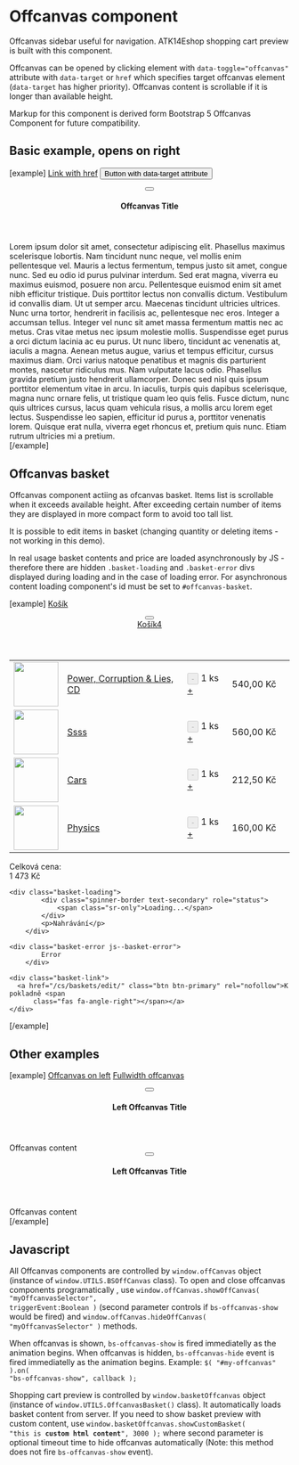 Offcanvas component
===================

Offcanvas sidebar useful for navigation. ATK14Eshop shopping cart preview is built with this component.

Offcanvas can be opened by clicking element with <code>data-toggle="offcanvas"</code> attribute with <code>data-target</code> or <code>href</code> which specifies target offcanvas element (<code>data-target</code> has higher priority). Offcanvas content is scrollable if it is longer than available height.

Markup for this component is derived form Bootstrap 5 Offcanvas Component for future compatibility.

## Basic example, opens on right

[example]
  <a href="#offcanvas-demo-basic" class="btn btn-primary" data-toggle="offcanvas" aria-expanded="false" aria-controls="offcanvas-demo-basic" >Link with href</a>
  <button class="btn btn-primary" data-toggle="offcanvas" data-target="#offcanvas-demo-basic" aria-expanded="false" aria-controls="offcanvas-demo-basic" >Button with data-target attribute</button>

  <div id="offcanvas-demo-basic" class="bs-offcanvas bs-offcanvas-right bg-light">
    <header class="bs-offcanvas-header bs-offcanvas-header--fixed-top">
      <button type="button" class="bs-offcanvas-close close" aria-label="Close" aria-expanded="false"><span class="fas fa-xmark"></span></button>
      <h4 class="bs-offcanvas-title">Offcanvas Title</h4>
    </header>
    <div class="bs-offcanvas-content p-2">
      Lorem ipsum dolor sit amet, consectetur adipiscing elit. Phasellus maximus scelerisque lobortis. Nam tincidunt nunc neque, vel mollis enim pellentesque vel. Mauris a lectus fermentum, tempus justo sit amet, congue nunc. Sed eu odio id purus pulvinar interdum. Sed erat magna, viverra eu maximus euismod, posuere non arcu. Pellentesque euismod enim sit amet nibh efficitur tristique. Duis porttitor lectus non convallis dictum. Vestibulum id convallis diam. Ut ut semper arcu. Maecenas tincidunt ultricies ultrices. Nunc urna tortor, hendrerit in facilisis ac, pellentesque nec eros. Integer a accumsan tellus. 
      Integer vel nunc sit amet massa fermentum mattis nec ac metus. Cras vitae metus nec ipsum molestie mollis. Suspendisse eget purus a orci dictum lacinia ac eu purus. Ut nunc libero, tincidunt ac venenatis at, iaculis a magna. Aenean metus augue, varius et tempus efficitur, cursus maximus diam. Orci varius natoque penatibus et magnis dis parturient montes, nascetur ridiculus mus. Nam vulputate lacus odio. Phasellus gravida pretium justo hendrerit ullamcorper. Donec sed nisl quis ipsum porttitor elementum vitae in arcu. In iaculis, turpis quis dapibus scelerisque, magna nunc ornare felis, ut tristique quam leo quis felis. Fusce dictum, nunc quis ultrices cursus, lacus quam vehicula risus, a mollis arcu lorem eget lectus. Suspendisse leo sapien, efficitur id purus a, porttitor venenatis lorem. Quisque erat nulla, viverra eget rhoncus et, pretium quis nunc. Etiam rutrum ultricies mi a pretium. 
    </div>    
  </div>
[/example]

## Offcanvas basket

Offcanvas component actiing as ofcanvas basket. Items list is scrollable when it exceeds available height. After exceeding certain number of items they are displayed in more compact form to avoid too tall list.

It is possible to edit items in basket (changing quantity or deleting items - not working in this demo). 

In real usage basket contents and price are loaded asynchronously by JS - therefore there are hidden <code>.basket-loading</code> and <code>.basket-error</code> divs displayed during loading and in the case of loading error. For asynchronous content loading component's id must be set to <code>#offcanvas-basket</code>.

[example]
<a href="#" class="btn btn-primary" rel="nofollow" data-toggle="offcanvas" data-target="#offcanvas-basket-demo"
  aria-expanded="false" aria-controls="offcanvas-basket" aria-label="Košík"><span class="fas fa-shopping-cart"></span> Košík</a>

<div id="offcanvas-basket-demo" class="bs-offcanvas bs-offcanvas-right bg-light">
  <header class="bs-offcanvas-header bs-offcanvas-header--fixed-top">
    <button type="button" class="bs-offcanvas-close close" aria-label="Close" aria-expanded="true"><span
        class="fas fa-xmark"></span></button>
    <div class="h4 bs-offcanvas-title"><a href="/cs/baskets/edit/" rel="nofollow"><span
          class="fas fa-shopping-cart"></span>Košík<span class="cart-num-items js--cart-num-items">4</span></a>
    </div>
  </header>

  <div class="bs-offcanvas-content">
    <div class="basket-content" data-status="loaded">
      <div class="basket-content__items" data-items-count="4">
        <table class="table--offcanvas-basket">
          <tbody>
            <tr class="item">
              <td class="item__image">
                <a href="/hudba/power-corruption-lies/" aria-label="Power, Corruption &amp; Lies, CD - Detail produktu">
                  <img src="http://i.pupiq.net/i/6f/6f/9fe/2f9fe/1000x995/IJn0Vh_80x80xffffff_a5c97d0166301792.jpg"
                    width="80" height="80"></a>
              </td>
              <td class="item__name">
                <a href="/hudba/power-corruption-lies/">Power, Corruption &amp; Lies, CD</a>
              </td>
              <td class="item__quantity">
                <div class="quantity-widget quantity-widget--sm">
                  <button class="btn btn-sm btn-outline-secondary" disabled="">-</button>
                  <span class="quantity-widget__number">1 ks</span>
                  <a data-remote="true" data-method="post" class="btn btn-sm btn-outline-secondary remote_link post"
                    href="/cs/basket_items/increase_amount/?id=680">+</a> </div>
              </td>
              <td class="item__price"><span class="currency_main"><span
                    class="currency_main__price">540,00</span>&nbsp;<span class="currency_main__currency">Kč</span><span
                    class="currency_main__ordering-unit"></span></span>
              </td>
              <td class="item__actions"><a data-remote="true"
                  data-confirm="Opravdu chcete odstranit tento produkt z nákupního košíku?" data-method="post"
                  class="confirm remote_link post" href="/cs/basket_items/destroy/?id=680"><span
                    class="fas fa-times"></span></a>
              </td>
            </tr>
            <tr class="item">
              <td class="item__image">
                <a href="/hudba/ssss/" aria-label="Ssss - Detail produktu">
                  <img src="http://i.pupiq.net/i/6f/6f/1a5/301a5/600x600/xy1WFz_80x80xffffff_dace0c3a0a2152af.jpg"
                    width="80" height="80"></a>
              </td>
              <td class="item__name">
                <a href="/hudba/ssss/">Ssss</a>
              </td>
              <td class="item__quantity">
                <div class="quantity-widget quantity-widget--sm">
                  <button class="btn btn-sm btn-outline-secondary" disabled="">-</button>
                  <span class="quantity-widget__number">1 ks</span>
                  <a data-remote="true" data-method="post" class="btn btn-sm btn-outline-secondary remote_link post"
                    href="/cs/basket_items/increase_amount/?id=679">+</a> </div>
              </td>
              <td class="item__price"><span class="currency_main"><span
                    class="currency_main__price">560,00</span>&nbsp;<span class="currency_main__currency">Kč</span><span
                    class="currency_main__ordering-unit"></span></span>
              </td>
              <td class="item__actions"><a data-remote="true"
                  data-confirm="Opravdu chcete odstranit tento produkt z nákupního košíku?" data-method="post"
                  class="confirm remote_link post" href="/cs/basket_items/destroy/?id=679"><span
                    class="fas fa-times"></span></a>
              </td>
            </tr>
            <tr class="item">
              <td class="item__image">
                <a href="/produkt/cars/" aria-label="Cars - Detail produktu">
                  <img src="http://i.pupiq.net/i/6f/6f/a01/2fa01/600x613/60rCku_80x80xffffff_54f8e3ac052f989b.jpg"
                    width="80" height="80"></a>
              </td>
              <td class="item__name">
                <a href="/produkt/cars/">Cars</a>
              </td>
              <td class="item__quantity">
                <div class="quantity-widget quantity-widget--sm">
                  <button class="btn btn-sm btn-outline-secondary" disabled="">-</button>
                  <span class="quantity-widget__number">1 ks</span>
                  <a data-remote="true" data-method="post" class="btn btn-sm btn-outline-secondary remote_link post"
                    href="/cs/basket_items/increase_amount/?id=678">+</a> </div>
              </td>
              <td class="item__price"><span class="currency_main"><span
                    class="currency_main__price">212,50</span>&nbsp;<span class="currency_main__currency">Kč</span><span
                    class="currency_main__ordering-unit"></span></span>
              </td>
              <td class="item__actions"><a data-remote="true"
                  data-confirm="Opravdu chcete odstranit tento produkt z nákupního košíku?" data-method="post"
                  class="confirm remote_link post" href="/cs/basket_items/destroy/?id=678"><span
                    class="fas fa-times"></span></a>
              </td>
            </tr>
            <tr class="item">
              <td class="item__image">
                <a href="/hudba/physics/" aria-label="Physics - Detail produktu">
                  <img src="http://i.pupiq.net/i/6f/6f/22e/3322e/1000x1000/Ry4HVN_80x80xffffff_5e57f7508a56af69.webp"
                    width="80" height="80"></a>
              </td>
              <td class="item__name">
                <a href="/hudba/physics/">Physics</a>
              </td>
              <td class="item__quantity">
                <div class="quantity-widget quantity-widget--sm">
                  <button class="btn btn-sm btn-outline-secondary" disabled="">-</button>
                  <span class="quantity-widget__number">1 ks</span>
                  <a data-remote="true" data-method="post" class="btn btn-sm btn-outline-secondary remote_link post"
                    href="/cs/basket_items/increase_amount/?id=676">+</a> </div>
              </td>
              <td class="item__price"><span class="currency_main"><span
                    class="currency_main__price">160,00</span>&nbsp;<span class="currency_main__currency">Kč</span><span
                    class="currency_main__ordering-unit"></span></span>
              </td>
              <td class="item__actions"><a data-remote="true"
                  data-confirm="Opravdu chcete odstranit tento produkt z nákupního košíku?" data-method="post"
                  class="confirm remote_link post" href="/cs/basket_items/destroy/?id=676"><span
                    class="fas fa-times"></span></a>
              </td>
            </tr>
          </tbody>
        </table>
      </div>
      <div class="basket-content__total">
        <div class="description">Celková cena:</div>
        <div class="price"><span class="currency_main">
          <span class="currency_main__price">1&nbsp;473</span>&nbsp;<span
              class="currency_main__currency">Kč</span><span class="currency_main__ordering-unit"></span></span>
        </div>
      </div>
    </div>

    <div class="basket-loading">
			<div class="spinner-border text-secondary" role="status">
				<span class="sr-only">Loading...</span>
			</div>
			<p>Nahrávání</p>			
		</div>

    <div class="basket-error js--basket-error">
			Error
		</div>

    <div class="basket-link">
      <a href="/cs/baskets/edit/" class="btn btn-primary" rel="nofollow">K pokladně <span
          class="fas fa-angle-right"></span></a>
    </div>
  </div>
</div>
[/example]

## Other examples
[example]
  <a href="#offcanvas-demo-left" class="btn btn-primary" data-toggle="offcanvas" aria-expanded="false" aria-controls="offcanvas-demo-left" >Offcanvas on left</a>
  <a href="#offcanvas-demo-fullwidth" class="btn btn-primary" data-toggle="offcanvas" aria-expanded="false" aria-controls="offcanvas-demo-fullwidth" >Fullwidth offcanvas</a>

  <div id="offcanvas-demo-left" class="bs-offcanvas bs-offcanvas-left bg-light">
    <header class="bs-offcanvas-header bs-offcanvas-header--fixed-top">
      <button type="button" class="bs-offcanvas-close close" aria-label="Close" aria-expanded="false"><span class="fas fa-xmark"></span></button>
      <h4 class="bs-offcanvas-title">Left Offcanvas Title</h4>
    </header>
    <div class="bs-offcanvas-content p-2">
      Offcanvas content 
    </div>    
  </div>

  <div id="offcanvas-demo-fullwidth" class="bs-offcanvas bs-offcanvas-right bs-offcanvas--fullwidth bg-light">
    <header class="bs-offcanvas-header bs-offcanvas-header--fixed-top">
      <button type="button" class="bs-offcanvas-close close" aria-label="Close" aria-expanded="false"><span class="fas fa-xmark"></span></button>
      <h4 class="bs-offcanvas-title">Left Offcanvas Title</h4>
    </header>
    <div class="bs-offcanvas-content p-2">
      Offcanvas content 
    </div>    
  </div>
[/example]

## Javascript

All Offcanvas components are controlled by <code>window.offCanvas</code> object (instance of <code>window.UTILS.BSOffCanvas</code> class). To open and close offcanvas components programatically , use <code>window.offCanvas.showOffCanvas( "myOffcanvasSelector", triggerEvent:Boolean )</code> (second parameter controls if <code>bs-offcanvas-show</code> would be fired) and <code>window.offCanvas.hideOffCanvas( "myOffcanvasSelector" )</code> methods.

When offcanvas is shown, <code>bs-offcanvas-show</code> is fired immediatelly as the animation begins. When offcanvas is hidden, <code>bs-offcanvas-hide</code> event is fired immediatelly as the animation begins. 
Example: <code>$( "#my-offcanvas" ).on( "bs-offcanvas-show", callback );</code>

Shopping cart preview is controlled by <code>window.basketOffcanvas</code> object (instance of <code>window.UTILS.OffcanvasBasket()</code> class). It automatically loads basket content from server. If you need to show basket preview with custom content, use <code>window.basketOffcanvas.showCustomBasket( "this is <strong>custom html content</strong>", 3000 );</code> where second parameter is optional timeout time to hide offcanvas automatically (Note: this method does not fire <code>bs-offcanvas-show</code> event).